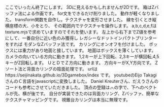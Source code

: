 ここでいったん終了にします。
3Dに見えるかもしれませんが2Dです。
箱はZバッファ法による作画です。
for文をできるだけ削りました。
動作が軽くなりました。
transform関数を自作し。テクスチャを変形させました。
線を引くとき縦横座標の大、小をとり、
その範囲内でテクスチャを操作します。
a,b,c,d,e,fはtexture.mjsで求めていますのでそれを使います。
左上から右下までZ値を参考にして、一番自分に近い色のみ獲得し
レガシーなドットインパクトプリンターをすれば
モダンなZバッファ法です。
カリングにオンオフを付けました。
ボックスには重力があり地面と接しています。
地面はボックスを薄くしています。
カメラの向いている方向に動きます。
1,2キーが上下回転、2,3キーが横回転,4,5キーがZ回転します。
ＵとＤでＺ方向に動きます。
方向キーがX,Y方向です。
Zソート法と背面カリングの陰面処理です。
urlはhttps://seijinakata.github.io/3Dgamebox/index
です。
youtubeのEijo TakagiさんのＣ言語をjavascriptに変換しました。
Daniel Kreuterさん、だえうさんのコードも参考にさせていただきました。
頂点の登録はㇵの字で、下へのベクトルが先、横が後です。
自分が実装できたのは背面カリング、Zバッファ、簡単なテクスチャマッピングです。
視錐台カリングは本当に無理です。
